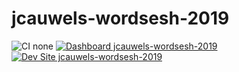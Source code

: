 # jcauwels-wordsesh-2019

![CI none](https://img.shields.io/badge/ci-none-orange.svg)
[![Dashboard jcauwels-wordsesh-2019](https://img.shields.io/badge/dashboard-jcauwels_wordsesh_2019-yellow.svg)](https://dashboard.pantheon.io/sites/defe07a5-3a29-4a1f-9e86-0f42b040cd1f#dev/code)
[![Dev Site jcauwels-wordsesh-2019](https://img.shields.io/badge/site-jcauwels_wordsesh_2019-blue.svg)](http://dev-jcauwels-wordsesh-2019.pantheonsite.io/)